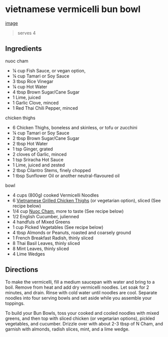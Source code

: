 # vietnamese vermicelli bun bowl

[image](./images/vermicelli_bun_bowl.jpg)

> serves 4

## Ingredients

nuoc cham

- ¼ cup Fish Sauce, or vegan option, 
- ¼ cup Tamari or Soy Sauce 
- 3 tbsp Rice Vinegar 
- ¼ cup Hot Water 
- 4 tbsp Brown Sugar/Cane Sugar 
- 1 Lime, juiced 
- 1 Garlic Clove, minced 
- 1 Red Thai Chili Pepper, minced 

chicken thighs

- 6 Chicken Thighs, boneless and skinless, or tofu or zucchini
- ¼ cup Tamari or Soy Sauce 
- 2 tbsp Brown Sugar/Cane Sugar 
- 2 tbsp Hot Water
- 1 tsp Ginger, grated 
- 2 cloves of  Garlic, minced  
- 1 tsp Sriracha Hot Sauce 
- 1 Lime, juiced and zested 
- 2 tbsp Cilantro Stems, finely chopped 
- 1 tbsp Sunflower Oil or another neutral-flavoured oil

bowl 

- 4 cups (800g) cooked Vermicelli Noodles
- 6 [Vietnamese Grilled Chicken Thighs](./protein/vietnamese_grilled_chicken.md) (or vegetarian option), sliced (See recipe below)
- 1/4 cup [Nuoc Cham](./sauces/nuoc_cham.md), more to taste (See recipe below)
- 1/2 English Cucumber, julienned
- 4 handfuls of Mixed Greens
- 1 cup Picked Vegetables (See recipe below)
- 4 tbsp Almonds or Peanuts, roasted and coarsely ground
- 1 French Breakfast Radish, thinly sliced
- 8 Thai Basil Leaves, thinly sliced
- 8 Mint Leaves, thinly sliced
- 4 Lime Wedges

## Directions
To make the vermicelli, fill a medium saucepan with water and bring to a boil. Remove from heat and add dry vermicelli noodles. Let soak for 2 minutes, and drain. Rinse with cold water until noodles are cool. Separate noodles into four serving bowls and set aside while you assemble your toppings.

To build your Bun Bowls, toss your cooked and cooled
noodles with mixed greens, and then top with sliced
chicken (or vegetarian options), pickled vegetables, and
cucumber. Drizzle over with about 2-3 tbsp of N
Cham, and garnish with almonds, radish slices, mint, and a lime wedge.
